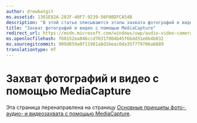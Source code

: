 ```yaml
---
author: drewbatgit
ms.assetid: 1361E82A-202F-40F7-9239-56F00DFCA54B
description: "В этой статье описываются этапы захвата фотографий и видео с помощью API MediaCapture, в том числе инициализация и завершение работы MediaCapture, а также управление изменениями ориентации устройства."
title: "Захват фотографий и видео с помощью MediaCapture"
redirect_url: https://msdn.microsoft.com/windows/uwp/audio-video-camera/basic-photo-video-and-audio-capture-with-mediacapture/
ms.openlocfilehash: f60152ea846ccd7031f804b45f66dd31e6b4b832
ms.sourcegitcommit: 909d859a0f11981a8d1beac0da35f779786a6889
translationtype: HT
---
```

# <a name="capture-photos-and-video-with-mediacapture"></a>Захват фотографий и видео с помощью MediaCapture

Эта страница перенаправлена на страницу [Основные принципы фото-, аудио- и видеозахвата с помощью MediaCapture](basic-photo-video-and-audio-capture-with-MediaCapture.md).
